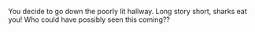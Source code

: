 You decide to go down the poorly lit hallway. Long story short, sharks eat you! Who could have possibly seen this coming??
